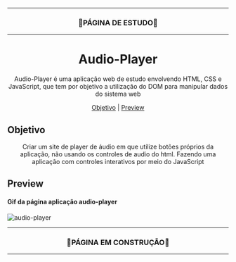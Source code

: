 
<hr>
<h3 align="center">🚧PÁGINA DE ESTUDO🚧</h3>
<hr>

<h1 align="center">Audio-Player</h1>



<p align="center">Audio-Player é uma aplicação web de estudo envolvendo HTML, CSS e JavaScript, que tem por objetivo a utilização do DOM para manipular dados do sistema web</p>

<p align="center">
  <a href="#objetivo">Objetivo</a> |
  <a href="#preview">Preview</a>
</p>


## Objetivo
<p align="center">
  Criar um site de player de áudio em que utilize botões próprios da aplicação, não usando os controles de audio do html. Fazendo uma aplicação com controles interativos por meio do JavaScript
</p>
  
    
## Preview

#### Gif da página aplicação audio-player
![audio-player](https://user-images.githubusercontent.com/68918326/153607165-e9626dec-aa1e-4997-92c0-072553a8aba2.gif)


<hr>
<h3 align="center">🚧PÁGINA EM CONSTRUÇÃO🚧</h3>
<hr>
